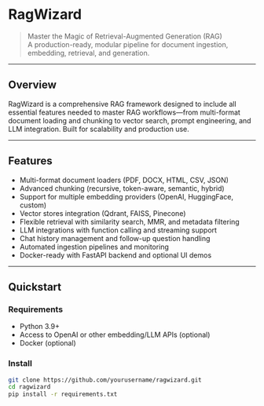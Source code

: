 # RagWizard

> Master the Magic of Retrieval-Augmented Generation (RAG)  
> A production-ready, modular pipeline for document ingestion, embedding, retrieval, and generation.

---

## Overview

RagWizard is a comprehensive RAG framework designed to include all essential features needed to master RAG workflows—from multi-format document loading and chunking to vector search, prompt engineering, and LLM integration. Built for scalability and production use.

---

## Features

- Multi-format document loaders (PDF, DOCX, HTML, CSV, JSON)  
- Advanced chunking (recursive, token-aware, semantic, hybrid)  
- Support for multiple embedding providers (OpenAI, HuggingFace, custom)  
- Vector stores integration (Qdrant, FAISS, Pinecone)  
- Flexible retrieval with similarity search, MMR, and metadata filtering  
- LLM integrations with function calling and streaming support  
- Chat history management and follow-up question handling  
- Automated ingestion pipelines and monitoring  
- Docker-ready with FastAPI backend and optional UI demos

---

## Quickstart

### Requirements

- Python 3.9+  
- Access to OpenAI or other embedding/LLM APIs (optional)  
- Docker (optional)

### Install

```bash
git clone https://github.com/yourusername/ragwizard.git
cd ragwizard
pip install -r requirements.txt
